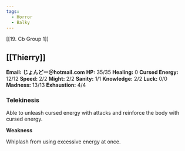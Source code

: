 ```yaml
---
tags:
  - Horror
  - Balky
---
```

[[19. Cb Group 1]]
## [[Thierry]]

**Email:** **じょんどー＠hotmail.com**
**HP:** 35/35
**Healing:** 0
**Cursed Energy:** 12/12
**Speed:** 2/2
**Might:** 2/2
**Sanity:** 1/1
**Knowledge:** 2/2
**Luck:** 0/0
**Madness:** 13/13
**Exhaustion:** 4/4

### **Telekinesis**  

Able to unleash cursed energy with attacks and reinforce the body with cursed energy.

**Weakness**

Whiplash from using excessive energy at once.